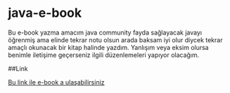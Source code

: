 # java-e-book

Bu e-book yazma amacım java community fayda sağlayacak javayı öğrenmiş ama elinde tekrar notu olsun arada baksam iyi olur diycek tekrar amaçlı okunacak bir kitap halinde yazdım. Yanlışım veya eksim olursa benimle iletişime geçerseniz ilgili düzenlemeleri yapıyor olacağım.

##Link

[Bu link ile e-book a ulaşabilirsiniz](https://adnans-organization.gitbook.io/java-notlarim/)

